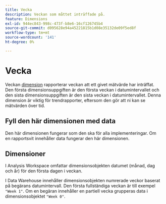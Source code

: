 ```yaml
---
title: Vecka
description: Veckan som måttet inträffade på.
feature: Dimensions
exl-id: 944ec843-998c-473f-b8e6-16cf126745b4
source-git-commit: d095628e94a45221815b1d08e35132de09f5ed8f
workflow-type: tm+mt
source-wordcount: '141'
ht-degree: 0%

---
```


# Vecka

Veckan [dimension](overview.md) rapporterar veckan att ett givet mätvärde har inträffat. Den första dimensionsuppgiften är den första veckan i datumintervallet och den sista dimensionsuppgiften är den sista veckan i datumintervallet. Denna dimension är viktig för trendrapporter, eftersom den gör att ni kan se mätvärden över tid.

## Fyll den här dimensionen med data

Den här dimensionen fungerar som den ska för alla implementeringar. Om en rapportsvit innehåller data fungerar den här dimensionen.

## Dimensioner

I Analysis Workspace omfattar dimensionsobjekten datumet (månad, dag och år) för den första dagen i veckan.

I Data Warehouse innehåller dimensionsobjekten numrerade veckor baserat på begärans datumintervall. Den första fullständiga veckan är till exempel `"Week 1"`. Om en begäran innehåller en partiell vecka grupperas data i dimensionsobjektet `"Week 0"`.
